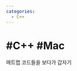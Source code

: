 ```yaml
---
categories:
  - C++
---
```


# #C++ #Mac

매트랩 코드들을 보다가 갑자기 
<!--stackedit_data:
eyJoaXN0b3J5IjpbLTE4Mjk5MTEwNTNdfQ==
-->